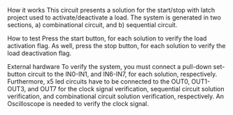 How it works
This circuit presents a solution for the start/stop with latch project used to activate/deactivate a load. The system is generated in two sections, a) combinational circuit, and b) sequential circuit.

How to test
Press the start button, for each solution to verify the load activation flag. As well, press the stop button, for each solution to verify the load deactivation flag.

External hardware
To verify the system, you must connect a pull-down set-button circuit to the IN0-IN1, and IN6-IN7, for each solution, respectively. Furthermore, x5 led circuits have to be connected to the OUT0, OUT1-OUT3, and OUT7 for the clock signal verification, sequential circuit solution verification, and combinational circuit solution verification, respectively. An Oscilloscope is needed to verify the clock signal.
